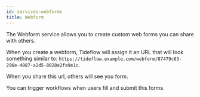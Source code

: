 ```yaml
---
id: services-webforms
title: Webform
---
```


The Webform service allows you to create custom web forms you can share with others.

When you create a webform, Tideflow will assign it an URL that will look something
similar to: `https://tideflow.example.com/webform/87479c63-296e-4087-a2d5-8028e2fa9e1c`.

When you share this url, others will see you form. 

You can trigger workflows when users fill and submit this forms.
